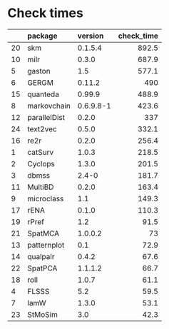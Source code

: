 # Check times

|   |package      |version   | check_time|
|:--|:------------|:---------|----------:|
|20 |skm          |0.1.5.4   |      892.5|
|10 |milr         |0.3.0     |      687.9|
|5  |gaston       |1.5       |      577.1|
|6  |GERGM        |0.11.2    |        490|
|15 |quanteda     |0.99.9    |      488.9|
|8  |markovchain  |0.6.9.8-1 |      423.6|
|12 |parallelDist |0.2.0     |        337|
|24 |text2vec     |0.5.0     |      332.1|
|16 |re2r         |0.2.0     |      256.4|
|1  |catSurv      |1.0.3     |      218.5|
|2  |Cyclops      |1.3.0     |      201.5|
|3  |dbmss        |2.4-0     |      181.7|
|11 |MultiBD      |0.2.0     |      163.4|
|9  |microclass   |1.1       |      149.3|
|17 |rENA         |0.1.0     |      110.3|
|19 |rPref        |1.2       |       91.5|
|21 |SpatMCA      |1.0.0.2   |         73|
|13 |patternplot  |0.1       |       72.9|
|14 |qualpalr     |0.4.2     |       67.6|
|22 |SpatPCA      |1.1.1.2   |       66.7|
|18 |roll         |1.0.7     |       61.1|
|4  |FLSSS        |5.2       |       59.5|
|7  |lamW         |1.3.0     |       53.1|
|23 |StMoSim      |3.0       |       42.3|


